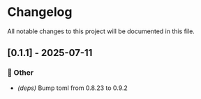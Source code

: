 # Changelog

All notable changes to this project will be documented in this file.

## [0.1.1] - 2025-07-11

### 💼 Other

- *(deps)* Bump toml from 0.8.23 to 0.9.2

<!-- generated by git-cliff -->
